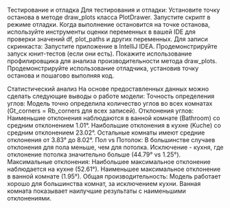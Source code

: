 Тестирование и отладка
Для тестирования и отладки:
Установите точку останова в методе draw_plots класса PlotDrawer.
Запустите скрипт в режиме отладки.
Когда выполнение остановится на точке останова, используйте инструменты оценки переменных в вашей IDE для проверки значений df, plot_paths и других переменных.
Для записи скринкаста:
Запустите приложение в IntelliJ IDEA.
Продемонстрируйте запуск юнит-тестов (если они есть).
Покажите использование профилировщика для анализа производительности метода draw_plots.
Продемонстрируйте использование отладчика, установив точку останова и пошагово выполняя код.

Статистический анализ
На основе предоставленных данных можно сделать следующие выводы о работе модели:
Точность определения углов: Модель точно определила количество углов во всех комнатах (Gt_corners = Rb_corners для всех записей).
Отклонения углов:
Наименьшие отклонения наблюдаются в ванной комнате (Bathroom) со средним отклонением 1.01°.
Наибольшие отклонения в кухне (Kuche) со средним отклонением 23.02°.
Остальные комнаты имеют средние отклонения от 3.83° до 8.02°.
Пол vs Потолок:
В большинстве случаев отклонения для пола меньше, чем для потолка.
Исключение - кухня, где отклонение потолка значительно больше (44.79° vs 1.25°).
Максимальные отклонения:
Наибольшее максимальное отклонение наблюдается на кухне (52.61°).
Наименьшее максимальное отклонение в ванной комнате (1.95°).
Общая производительность:
Модель работает хорошо для большинства комнат, за исключением кухни.
Ванная комната показывает наилучшие результаты с наименьшими отклонениями.